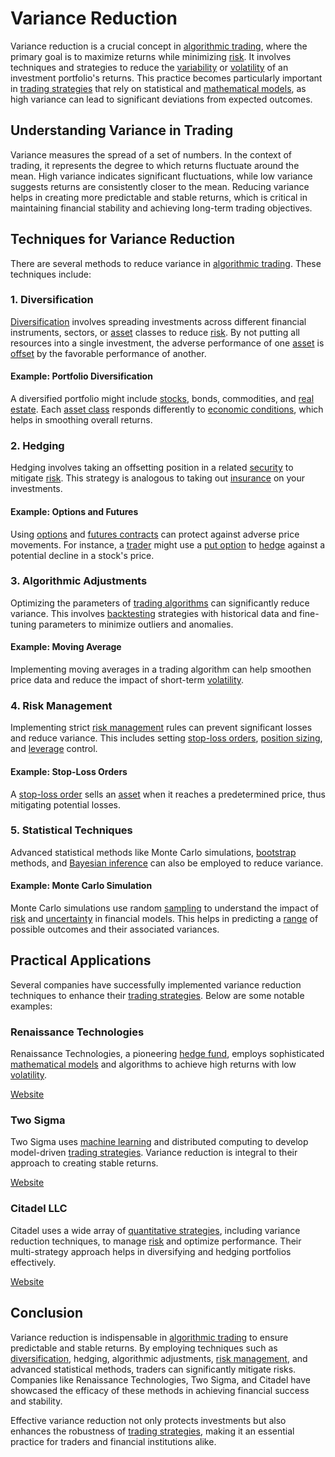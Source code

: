 # Variance Reduction

Variance reduction is a crucial concept in [algorithmic trading](../a/algorithmic_trading.md), where the primary goal is to maximize returns while minimizing [risk](../r/risk.md). It involves techniques and strategies to reduce the [variability](../v/variability.md) or [volatility](../v/volatility.md) of an investment portfolio's returns. This practice becomes particularly important in [trading strategies](../t/trading_strategies.md) that rely on statistical and [mathematical models](../m/mathematical_models_in_trading.md), as high variance can lead to significant deviations from expected outcomes.

## Understanding Variance in Trading

Variance measures the spread of a set of numbers. In the context of trading, it represents the degree to which returns fluctuate around the mean. High variance indicates significant fluctuations, while low variance suggests returns are consistently closer to the mean. Reducing variance helps in creating more predictable and stable returns, which is critical in maintaining financial stability and achieving long-term trading objectives.

## Techniques for Variance Reduction

There are several methods to reduce variance in [algorithmic trading](../a/algorithmic_trading.md). These techniques include:

### 1. Diversification

[Diversification](../d/diversification.md) involves spreading investments across different financial instruments, sectors, or [asset](../a/asset.md) classes to reduce [risk](../r/risk.md). By not putting all resources into a single investment, the adverse performance of one [asset](../a/asset.md) is [offset](../o/offset.md) by the favorable performance of another.

#### Example: Portfolio Diversification

A diversified portfolio might include [stocks](../s/stock.md), bonds, commodities, and [real estate](../r/real_estate.md). Each [asset class](../a/asset_class.md) responds differently to [economic conditions](../e/economic_conditions.md), which helps in smoothing overall returns. 

### 2. Hedging

Hedging involves taking an offsetting position in a related [security](../s/security.md) to mitigate [risk](../r/risk.md). This strategy is analogous to taking out [insurance](../i/insurance.md) on your investments.

#### Example: Options and Futures

Using [options](../o/options.md) and [futures contracts](../f/futures_contracts.md) can protect against adverse price movements. For instance, a [trader](../t/trader.md) might use a [put option](../p/put.md) to [hedge](../h/hedge.md) against a potential decline in a stock's price.

### 3. Algorithmic Adjustments

Optimizing the parameters of [trading algorithms](../t/trading_algorithms.md) can significantly reduce variance. This involves [backtesting](../b/backtesting.md) strategies with historical data and fine-tuning parameters to minimize outliers and anomalies.

#### Example: Moving Average

Implementing moving averages in a trading algorithm can help smoothen price data and reduce the impact of short-term [volatility](../v/volatility.md).

### 4. Risk Management

Implementing strict [risk management](../r/risk_management.md) rules can prevent significant losses and reduce variance. This includes setting [stop-loss orders](../s/stop-loss_orders.md), [position sizing](../p/position_sizing.md), and [leverage](../l/leverage.md) control.

#### Example: Stop-Loss Orders

A [stop-loss order](../s/stop-loss_order.md) sells an [asset](../a/asset.md) when it reaches a predetermined price, thus mitigating potential losses.

### 5. Statistical Techniques

Advanced statistical methods like Monte Carlo simulations, [bootstrap](../b/bootstrap.md) methods, and [Bayesian inference](../b/bayesian_inference.md) can also be employed to reduce variance.

#### Example: Monte Carlo Simulation

Monte Carlo simulations use random [sampling](../s/sampling.md) to understand the impact of [risk](../r/risk.md) and [uncertainty](../u/uncertainty_in_trading.md) in financial models. This helps in predicting a [range](../r/range.md) of possible outcomes and their associated variances.

## Practical Applications

Several companies have successfully implemented variance reduction techniques to enhance their [trading strategies](../t/trading_strategies.md). Below are some notable examples:

### Renaissance Technologies

Renaissance Technologies, a pioneering [hedge fund](../h/hedge_fund.md), employs sophisticated [mathematical models](../m/mathematical_models_in_trading.md) and algorithms to achieve high returns with low [volatility](../v/volatility.md). 

[Website](https://www.rentec.com/)

### Two Sigma

Two Sigma uses [machine learning](../m/machine_learning.md) and distributed computing to develop model-driven [trading strategies](../t/trading_strategies.md). Variance reduction is integral to their approach to creating stable returns.

[Website](https://www.twosigma.com/)

### Citadel LLC

Citadel uses a wide array of [quantitative strategies](../q/quantitative_strategies_in_trading.md), including variance reduction techniques, to manage [risk](../r/risk.md) and optimize performance. Their multi-strategy approach helps in diversifying and hedging portfolios effectively.

[Website](https://www.citadel.com/)

## Conclusion

Variance reduction is indispensable in [algorithmic trading](../a/algorithmic_trading.md) to ensure predictable and stable returns. By employing techniques such as [diversification](../d/diversification.md), hedging, algorithmic adjustments, [risk management](../r/risk_management.md), and advanced statistical methods, traders can significantly mitigate risks. Companies like Renaissance Technologies, Two Sigma, and Citadel have showcased the efficacy of these methods in achieving financial success and stability.

Effective variance reduction not only protects investments but also enhances the robustness of [trading strategies](../t/trading_strategies.md), making it an essential practice for traders and financial institutions alike.
